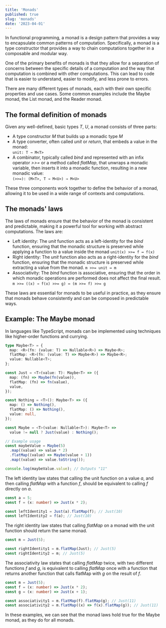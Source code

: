 ```yaml
---
title: 'Monads'
published: true
slug: 'monads'
date: '2023-04-01'
---
```


In functional programming, a monad is a design pattern that provides a way to encapsulate common patterns of computation. Specifically, a monad is a type constructor that provides a way to chain computations together in a composable and modular way.

One of the primary benefits of monads is that they allow for a separation of concerns between the specific details of a computation and the way that computation is combined with other computations. This can lead to code that is easier to understand, easier to modify, and less prone to errors.

There are many different types of monads, each with their own specific properties and use cases. Some common examples include the Maybe monad, the List monad, and the Reader monad.

## The formal definition of monads

Given any well-defined, basic types _T_, _U_, a monad consists of three parts:

- A type constructor _M_ that builds up a monadic type _M<T>_
- A type converter, often called _unit_ or _return_, that embeds a value in the monad:  
  `unit: T → M<T>`
- A combinator, typically called _bind_ and represented with an infix operator _>>=_ or a method called _flatMap_, that unwraps a monadic variable, then inserts it into a monadic function, resulting in a new monadic value:  
  `(>>=): (M<T>, T → M<U>) → M<U>`

These three components work together to define the behavior of a monad, allowing it to be used in a wide range of contexts and computations.

## The monads' laws

The laws of monads ensure that the behavior of the monad is consistent and predictable, making it a powerful tool for working with abstract computations. The laws are:

- Left identity: The _unit_ function acts as a left-identity for the _bind_ function, ensuring that the monadic structure is preserved while applying a function to a value inside the monad `unit(x) >>= f ↔ f(x)`
- Right identity: The _unit_ function also acts as a right-identity for the _bind_ function, ensuring that the monadic structure is preserved while extracting a value from the monad. `m >>= unit ↔ m`
- Associativity: The _bind_ function is associative, ensuring that the order in which monadic operations are performed does not affect the final result. `m >>= ((x) → f(x) >>= g) ↔ (m >>= f) >>= g`

These laws are essential for monads to be useful in practice, as they ensure that monads behave consistently and can be composed in predictable ways.

## Example: The Maybe monad

In languages like TypeScript, monads can be implemented using techniques like higher-order functions and currying.

```typescript
type Maybe<T> = {
  map: <R>(fn: (value: T) => Nullable<R>) => Maybe<R>;
  flatMap: <R>(fn: (value: T) => Maybe<R>) => Maybe<R>;
  value: Nullable<T>;
};

const Just = <T>(value: T): Maybe<T> => ({
  map: (fn) => Maybe(fn(value)),
  flatMap: (fn) => fn(value),
  value,
});

const Nothing = <T>(): Maybe<T> => ({
  map: () => Nothing(),
  flatMap: () => Nothing(),
  value: null,
});

const Maybe = <T>(value: Nullable<T>): Maybe<T> =>
  value != null ? Just(value) : Nothing();

// Example usage
const maybeValue = Maybe(5)
  .map((value) => value * 2)
  .flatMap((value) => Maybe(value + 1))
  .map((value) => value.toString());

console.log(maybeValue.value); // Outputs "11"
```

The left identity law states that calling the unit function on a value _a_, and then calling _flatMap_ with a function _f_, should be equivalent to calling _f_ directly on _a_.

```ts
const a = 5;
const f = (x: number) => Just(x * 2);

const leftIdentity1 = Just(a).flatMap(f); // Just(10)
const leftIdentity2 = f(a); // Just(10)
```

The right identity law states that calling _flatMap_ on a monad with the unit function should return the same monad.

```ts
const m = Just(5);

const rightIdentity1 = m.flatMap(Just); // Just(5)
const rightIdentity2 = m; // Just(5)
```

The associativity law states that calling _flatMap_ twice, with two different functions _f_ and _g_, is equivalent to calling _flatMap_ once with a function that returns another function that calls flatMap with _g_ on the result of _f_.

```ts
const m = Just(5);
const f = (x: number) => Just(x * 2);
const g = (x: number) => Just(x + 1);

const associativity1 = m.flatMap(f).flatMap(g); // Just(11)
const associativity2 = m.flatMap((x) => f(x).flatMap(g)); // Just(11)
```

In these examples, we can see that the monad laws hold true for the Maybe monad, as they do for all monads.
